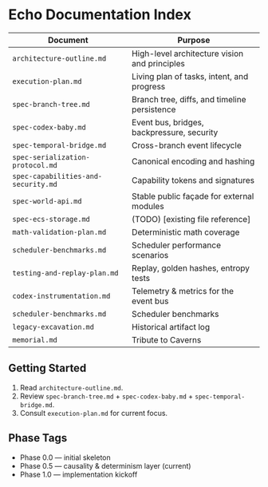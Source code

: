 # Echo Documentation Index

| Document | Purpose |
| -------- | ------- |
| `architecture-outline.md` | High-level architecture vision and principles |
| `execution-plan.md` | Living plan of tasks, intent, and progress |
| `spec-branch-tree.md` | Branch tree, diffs, and timeline persistence |
| `spec-codex-baby.md` | Event bus, bridges, backpressure, security |
| `spec-temporal-bridge.md` | Cross-branch event lifecycle |
| `spec-serialization-protocol.md` | Canonical encoding and hashing |
| `spec-capabilities-and-security.md` | Capability tokens and signatures |
| `spec-world-api.md` | Stable public façade for external modules |
| `spec-ecs-storage.md` | (TODO) [existing file reference] |
| `math-validation-plan.md` | Deterministic math coverage |
| `scheduler-benchmarks.md` | Scheduler performance scenarios |
| `testing-and-replay-plan.md` | Replay, golden hashes, entropy tests |
| `codex-instrumentation.md` | Telemetry & metrics for the event bus |
| `scheduler-benchmarks.md` | Scheduler benchmarks |
| `legacy-excavation.md` | Historical artifact log |
| `memorial.md` | Tribute to Caverns |

## Getting Started
1. Read `architecture-outline.md`.
2. Review `spec-branch-tree.md` + `spec-codex-baby.md` + `spec-temporal-bridge.md`.
3. Consult `execution-plan.md` for current focus.

## Phase Tags
- Phase 0.0 — initial skeleton
- Phase 0.5 — causality & determinism layer (current)
- Phase 1.0 — implementation kickoff
